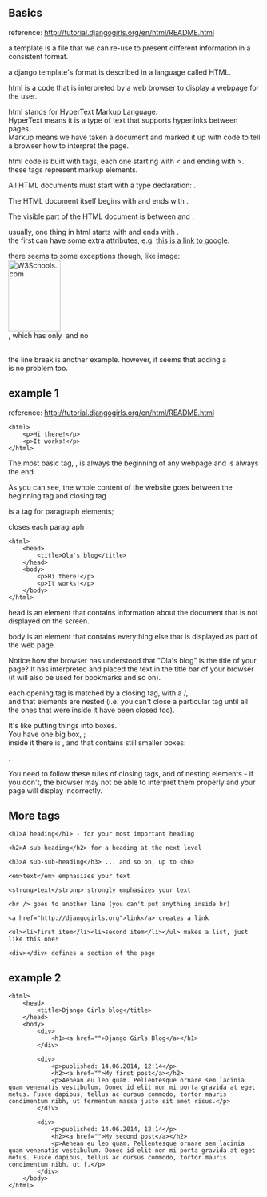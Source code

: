 Basics
------------

reference: http://tutorial.djangogirls.org/en/html/README.html

a template is a file that we can re-use to present different information in a consistent format.  

a django template's format is described in a language called HTML. 

html is a code that is interpreted by a web browser to display a webpage for the user.

html stands for HyperText Markup Language.  
HyperText means it is a type of text that supports hyperlinks between pages.  
Markup means we have taken a document and marked it up with code to tell a browser how to interpret the page.  

html code is built with tags, each one starting with \< and ending with \>. these tags represent markup elements.


All HTML documents must start with a type declaration: <!DOCTYPE html>.

The HTML document itself begins with <html> and ends with </html>.

The visible part of the HTML document is between <body> and </body>.

usually, one thing in html starts with <tagname> and ends with </tagname>.  
the first <tagname> can have some extra attributes, e.g. <a href="google.com">this is a link to google</a>.

there seems to some exceptions though, like image:  
<img src="w3schools.jpg" alt="W3Schools.com" width="104" height="142">  
, which has only <img attributes> and no </img>

<br> the line break is another example. however, it seems that adding a </br> is no problem too.

example 1
--------------
reference: http://tutorial.djangogirls.org/en/html/README.html

```
<html>
    <p>Hi there!</p>
    <p>It works!</p>
</html>
```

The most basic tag, <html>, is always the beginning of any webpage and </html> is always the end. 

As you can see, the whole content of the website goes between the beginning tag <html> and closing tag </html>
    
<p> is a tag for paragraph elements; </p> closes each paragraph


```
<html>
    <head>
        <title>Ola's blog</title>
    </head>
    <body>
        <p>Hi there!</p>
        <p>It works!</p>
    </body>
</html>
```
head is an element that contains information about the document that is not displayed on the screen.

body is an element that contains everything else that is displayed as part of the web page.

Notice how the browser has understood that "Ola's blog" is the title of your page? It has interpreted <title>Ola's blog</title> and placed the text in the title bar of your browser (it will also be used for bookmarks and so on).

each opening tag is matched by a closing tag, with a /,   
and that elements are nested (i.e. you can't close a particular tag until all the ones that were inside it have been closed too).

It's like putting things into boxes.   
You have one big box, <html></html>;   
inside it there is <body></body>, and that contains still smaller boxes: <p></p>.

You need to follow these rules of closing tags, and of nesting elements - if you don't, the browser may not be able to interpret them properly and your page will display incorrectly.


More tags
-------------------------


    <h1>A heading</h1> - for your most important heading

    <h2>A sub-heading</h2> for a heading at the next level

    <h3>A sub-sub-heading</h3> ... and so on, up to <h6>

    <em>text</em> emphasizes your text

    <strong>text</strong> strongly emphasizes your text

    <br /> goes to another line (you can't put anything inside br)

    <a href="http://djangogirls.org">link</a> creates a link

    <ul><li>first item</li><li>second item</li></ul> makes a list, just like this one!

    <div></div> defines a section of the page


example 2
-----------------------
```
<html>
    <head>
        <title>Django Girls blog</title>
    </head>
    <body>
        <div>
            <h1><a href="">Django Girls Blog</a></h1>
        </div>

        <div>
            <p>published: 14.06.2014, 12:14</p>
            <h2><a href="">My first post</a></h2>
            <p>Aenean eu leo quam. Pellentesque ornare sem lacinia quam venenatis vestibulum. Donec id elit non mi porta gravida at eget metus. Fusce dapibus, tellus ac cursus commodo, tortor mauris condimentum nibh, ut fermentum massa justo sit amet risus.</p>
        </div>

        <div>
            <p>published: 14.06.2014, 12:14</p>
            <h2><a href="">My second post</a></h2>
            <p>Aenean eu leo quam. Pellentesque ornare sem lacinia quam venenatis vestibulum. Donec id elit non mi porta gravida at eget metus. Fusce dapibus, tellus ac cursus commodo, tortor mauris condimentum nibh, ut f.</p>
        </div>
    </body>
</html>
```
